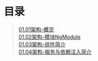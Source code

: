 # 目录

>[01.01架构-概览](01.01-架构-概览.md)  
>[01.02架构-模块NgModule](01.02-架构-模块NgModule.md)  
>[01.03架构-组件简介](01.03-架构-组件简介.md)  
>[01.04架构-服务与依赖注入简介](01.04-架构-服务与依赖注入简介.md)  